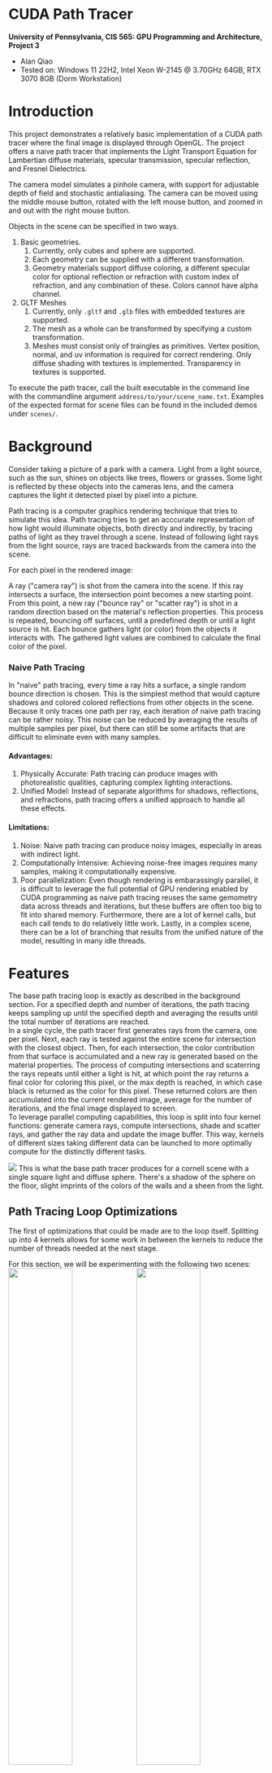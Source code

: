 CUDA Path Tracer
================

**University of Pennsylvania, CIS 565: GPU Programming and Architecture, Project 3**

* Alan Qiao
* Tested on: Windows 11 22H2, Intel Xeon W-2145 @ 3.70GHz 64GB, RTX 3070 8GB (Dorm Workstation)

# Introduction

This project demonstrates a relatively basic implementation of a CUDA path tracer where the final image is displayed through OpenGL. The project offers a naive path tracer that implements the Light Transport Equation for Lambertian diffuse materials, specular transmission, specular reflection, and Fresnel Dielectrics.  

The camera model simulates a pinhole camera, with support for adjustable depth of field and stochastic antialiasing. The camera can be moved using the middle mouse button, rotated with the left mouse button, and zoomed in and out with the right mouse button.  

Objects in the scene can be specified in two ways.
1. Basic geometries. 
    1. Currently, only cubes and sphere are supported. 
    2. Each geometry can be supplied with a different transformation.
    3. Geometry materials support diffuse coloring, a different specular color for optional reflection or refraction with custom index of refraction, and any combination of these. Colors cannot have alpha channel.
2. GLTF Meshes
    1. Currently, only `.gltf` and `.glb` files with embedded textures are supported. 
    2. The mesh as a whole can be transformed by specifying a custom transformation.
    3. Meshes must consist only of traingles as primitives. Vertex position, normal, and uv information is required for correct rendering. Only diffuse shading with textures is implemented. Transparency in textures is supported.

To execute the path tracer, call the built executable in the command line with the commandline argument `address/to/your/scene_name.txt`. Examples of the expected format for scene files can be found in the included demos under `scenes/`.  

# Background
Consider taking a picture of a park with a camera. Light from a light source, such as the sun, shines on objects like trees, flowers or grasses. Some light is reflected by these objects into the cameras lens, and the camera captures the light it detected pixel by pixel into a picture.

Path tracing is a computer graphics rendering technique that tries to simulate this idea. 
Path tracing tries to get an acccurate representation of how light would illuminate objects, both directly and indirectly, by tracing paths of light as they travel through a scene. Instead of following light rays from the light source, rays are traced backwards from the camera into the scene.

For each pixel in the rendered image:

A ray ("camera ray") is shot from the camera into the scene.
If this ray intersects a surface, the intersection point becomes a new starting point.
From this point, a new ray ("bounce ray" or "scatter ray") is shot in a random direction based on the material's reflection properties.
This process is repeated, bouncing off surfaces, until a predefined depth or until a light source is hit.
Each bounce gathers light (or color) from the objects it interacts with. The gathered light values are combined to calculate the final color of the pixel.

### Naive Path Tracing
In "naive" path tracing, every time a ray hits a surface, a single random bounce direction is chosen. This is the simplest method that would capture shadows and colored colored reflections from other objects in the scene. Because it only traces one path per ray, each iteration of naive path tracing can be rather noisy. This noise can be reduced by averaging the results of multiple samples per pixel, but there can still be some artifacts that are difficult to eliminate even with many samples.

#### Advantages:

1. Physically Accurate: Path tracing can produce images with photorealistic qualities, capturing complex lighting interactions.
2. Unified Model: Instead of separate algorithms for shadows, reflections, and refractions, path tracing offers a unified approach to handle all these effects.

#### Limitations:

1. Noise: Naive path tracing can produce noisy images, especially in areas with indirect light.
2. Computationally Intensive: Achieving noise-free images requires many samples, making it computationally expensive.
3. Poor parallelization: Even though rendering is embarassingly parallel, it is difficult to leverage the full potential of GPU rendering enabled by CUDA programming as naive path tracing reuses the same gemometry data across threads and iterations, but these buffers are often too big to fit into shared memory. Furthermore, there are a lot of kernel calls, but each call tends to do relatively little work. Lastly, in a complex scene, there can be a lot of branching that results from the unified nature of the model, resulting in many idle threads.

# Features
The base path tracing loop is exactly as described in the background section. For a specified depth and number of iterations, the path tracing keeps sampling up until the specified depth and averaging the results until the total number of iterations are reached.  
In a single cycle, the path tracer first generates rays from the camera, one per pixel. Next, each ray is tested against the entire scene for intersection with the closest object. Then, for each intersection, the color contribution from that surface is accumulated and a new ray is generated based on the material properties. The process of computing intersections and scaterring the rays repeats until either a light is hit, at which point the ray returns a final color for coloring this pixel, or the max depth is reached, in which case black is returned as the color for this pixel. These returned colors are then accumulated into the current rendered image, average for the number of iterations, and the final image displayed to screen.  
To leverage parallel computing capabilities, this loop is split into four kernel functions: generate camera rays, compute intersections, shade and scatter rays, and gather the ray data and update the image buffer. This way, kernels of different sizes taking different data can be launched to more optimally compute for the distinctly different tasks.

![](img/basic_cornell.5000samp.png)
This is what the base path tracer produces for a cornell scene with a single square light and diffuse sphere. There's a shadow of the sphere on the floor, slight imprints of the colors of the walls and a sheen from the light.

## Path Tracing Loop Optimizations
The first of optimizations that could be made are to the loop itself. Splitting up into 4 kernels allows for some work in between the kernels to reduce the number of threads needed at the next stage.

For this section, we will be experimenting with the following two scenes:
<img src="img/basic_demo.10000samp.png" width="50%" /><img src="img/basic_demo_closed.10000samp.png" width="50%" />

On the left is the open box demo. It consists of 5 diffuse cubes for walls, 1 Fresnel Dielectric glass cube, 1 reflective mirror cube, 2 diffuse spheres, 1 emissive cube as the light, and a Seele mesh with 23079 triangles. There are a total of 30 materials, consisting of 6 geometry materials and 24 texture materials.  

On the right is the closed box demo. It has all the same components as the open box demo exept that there is one extra diffuse blue cube wall behind the camera. 

By default, both scenes are rendered at 800x800 resolution with trace depth of 8 for a total of 10,000 sample iterations. 

### Early Ray Termination
If a camera doesn't intersect with the scene. That ray will simply return the color black. Similarly, any rays that failed to reach a light after `MAX_DEPTH` bounces should also return black. The last kind of rays that would terminate early are those that hit a light before max depth is reached. All of these early terminated rays can be easily distinguished by setting `remainingBounces = 0`. This means we can launch the kernels in the next iteration without these rays as they all already have their final colors. We can't simply discard these rays from memory as we still need to accumulate their color.  
The solution is to partition the rays buffer by the condition `remainingBounces > 0`. By placing all rays that have terminated at the back, we can launch a kernel with `num_active_paths` threads.

![](img/stream_compaction_depth.png)
Figure 1: Number of paths remaining with stream compaction for early ray termination with respect to path tracing depth. Two cornell scenes that are identical except one box has an open face while the other is fully closed are used. 

As seen in this graph, the effect of stream compaction with partitioning is most prominent after a few bounces with diminishing returns. In the open box case, this makes sense because as the rays bounce around more, there is a greater chance that it bounces out the open face into void and thus get terminated for no intersection. In the closed box case, the effect of stream compaction is much smaller as rays are trapped in a box and will certainly collide with a surface. Notice, however, that there is a nearly linear trend in the number of rays terminating in the closed box case, suggesting that about an equal number of rays hit the light in a given pass. Another interesting observation is that most rays actually fail to terminate by the 20th bounce and so nearly 90% of the rays shot are actually wasted in the closed box case.

### First Bounce Cache
In a simple model where the camera always generates the same rays for each pixel, that is, a ray extending outwards from the center of each pixel in the camera's viewport, the first bounce of any sample iteration would always hit the same objects. As a result, we can cache this ray to save one iteration of intersection computation.

![](img/first_bounce_cache_on_rays.png)
Figure 2: Time required to render each frame in the closed box scene with respect to the number of rays generated by the camera.

It turns out that first bounce cache creates a negligible improvement even as the number of rays that are cached increases. One possible explanation for this is that the cost of computing intersections in a scene with relatively few geometries is small enough that it is not much greater than the cost of copying a cached buffer to the intersections buffer in memory. Perhaps with an even more complex scene there would be a more significant effect, but for the closed box demo, the improvement is negligible.

Furthermore, this technique inherent conflicts with other camera based features like stoachastic antialiasing and depth of field adjustment. Thus, this technique was not used in the final implementation.

### Material Sorting
As there is a single shading kernel that is responsible for shading all the different materials, there is inevitably a lot of branching that occurs as a result of threads calling different device functions to shade for different materials. Since CUDA schedules threads in warps, it may be possible to reduce the idle time from branching by sorting the paths by material so that there is a higher chance an entire warp would have threads all calling the same branch.

![](img/sort_by_material_on_scenes.png)
Figure 3: The effect of sorting rays by material before shading in rendering the closed box demo and the open box demo.

It is clear from the graph that the cost of sorting rays by material significantly outweighs the benefit of branching reduction. This makes sense as modern GPUs have much better performance with some branching and even if threads are idle, the time of computing a new ray direction and shading in each branch is so small that the idle is still significantly smaller than sorting, which tends to be a very expensive operation even with GPU parallelization.

## Base Naive Path Tracing
For basic path tracing, how a ray is colored and where it is scattered next is dependent on the properties of the material it intersects, and this is simulated by the light transport equation. The three most basic forms are diffusion, specular reflection, and specular transmission. The following images showcases all these shading scenarios.

![](img/shading_cornell.10000samp.png)

The leftmost cuboid features both specular reflection and specular transmission with an index of refraction of 1.55, intended to simulate glass. The middle cube has only specular transmission with an index of refraction of 1.55. The rightmost cube has only specular reflection, and is intended to simulate a mirror. The top sphere is a diffuse sphere with a grayish-white diffuse color.

### Diffusion
A diffusive material diffuses light in all directions with equal probaility. This creates the matte looking texture that we see in most rougher opaque objects. The color of light diffused depends on the color of the material, and to some extend also the influence of reflected light from other nearby materials.  
This is most obvious on the diffuse sphere in the middle, where reflections from the walls and the light can be seen lightly on the edges of the sphere, while the base color of the sphere, a grayish white, is still visible overall.

### Specular Reflection
Specular reflection describes the mirror-like reflection of light. That is, when light hits the surface, it is reflected in the exact opposite angle relative to the surface normal. Since light coming from the same direction always bounces off in the same manner, we get a consistent reflection of incoming rays, and hence the mirroring proprety.  

 In code, this is simply implemented as the reflection of the incoming ray across the surface normal, and the color is simply the color of the incoming ray influenced by the color of the material itself. (Yes, you can make a blue mirror here by specifying a specular color)    

 The rightmost cube is a mirror with a white specular color, so it just reflects light coming to it. On the faces visible, we see the influence of the floor, the back wall, and the green wall. The bit of black reflects the lack of light from the void outside the box. We can also see some light reflected on the floor to the left face of the mirror cube that comes from the mirror reflecting direct light from the light source.

### Specular Transmission
Specular transmission essentially describes refraction through a uniform material. When light enters a medium that is denser, it bends slightly towards the surface normal of the incident surface separating the mediums, and when it enters a medium that is less dense, it bends away from the surface normal. This results in the bending effect we see on a stick that is half-submerged in water.  

For this implementation, specular transmission is simulated using snell's law to calcualte the bending of the ray. Unlike reflection, transmitted rays pass into the object and then out from the other side, hence the name transmission. The incident ray color is influenced by the specular color of the transmissive material similar to specular reflection.  

This can be seen in the middle cube, where we can clearly see the floor and wall behind it, but there is some slightly distortion to the position of the wall corner. We also see some red light from the left wall that passes through the cube, showing on both the left and right face.

### Fresnel Dielectric
In reality, when light strikes a specular surface, some of it is reflected and some of it is refracted. The Fresnel equations describes this ratio of reflected light to refracted light. The full set of equations describes much more than just transmission to reflection ratio, but for this purpose we are only interested in teh transmission and reflection coefficients.  

In this implementation, when a ray hits a dielectric surface, there is a 50% chance that it will be sampled using specular reflection, and 50% chance that it will be sampled using specular transmission. The color, or intensity, of the new resultant ray is then attenuated by the corresponding coefficient to account for the correct ratio of influence. However, since on any iteration only either of reflection or refraction is sampled, the effect of each ray is doubled so that when averaged out across samples, the effect would be the same as taking both a reflection and refraction sample on each iteration.

This can be seen on the left glass cuboid. While it is slightly difficult to see the different between this glass cuboid and the center transmissive cube, the light reflected on the red wall gives a more obvious indication that reflection is also happening.  

### Further Improvements
The additional performance cost of implementing these different shaders is relatively small as each sampling function takes about the same amount of computation, and the branching time from four brief branches isn't too noticeable. Compared to the most basic cornell box with one diffuse sphere, the extra geometries introduced a mere 6ms additional rendering time per frame. 

One major limitation of this implementation though is that the exact sampling code can also run on the CPU, which means that the parallel architecture of the GPU is not leveraged at all beyond the parallelization benefits from the Path Tracing Loop. In fact, there is little room for improvement to the sampling functions themselves as they are just solving a few simple equations. A more thorough, but definitely more useful change, especially with a sufficiently complex scene, would be to separate the shading kernel into several dedicated kernels, one for each type of material. This will resolve the impact of branching. However, it is also unclear how effective this would be given the expensive cost of material sorting discussed earlier.

In terms of additional sampling methods, two methods that would increase the photorealisticness of the simulation greatly are microfacet sampling and subsurface scattering. Microfacet sampling allows for the simulation of materials with various roughness, which would allow the simulation of a much greater variety of real-life materials. Subsurface scattering on the other hand would improve the realisticness of materials like skin, where some light can pass through and be visible as a change to the surface color of the material.

## Camera Effects
While pinhole camera with an infinitely small aperture is not possible in the real world, we can simulate some realistic effects as well as improve the quality of our render by tweaking the way we generate rays from the camera. These changes are often computationally inexpensive but can make dramatic differences in the output.

### Stochastic Antialiasing
Aliasing describes the jagged edges that result from the fact that pixels have area and thus can't perfectly represent an edge between two surfaces. This can result in the diagonal stairscase outlines you sometimes see in certain video games, or, in cases where the primitives sampled are small enough relative to the pixel size, the complete omission of some detail or even gaps. This is caused by the camera always shooting out rays form the center of a pixel, causing the region in between two pixel centers to be missed. Take a look at the closed box demo rendered without antialiasing below on the left.

<img src="img/no_antialiasing.10000samp.png" width="50%" /><img src="img/seele_face_vertex.png" width="50%" />

There are rough edges at corners of the walls and around the contour of Seele. These jagged edges are the result of these pixel samples only select either of the two intersecting materials as the color of the entire pixel.

Another interesting and jarringly artifact is the gap straight down the middle of Seele's face. This particular model of Seele has a rather abrubt height change towards the center line of the face to represent the protrusion from the nose arch. It is clear from the wireframe on the right that from a front view, there are only a few very narrow traingles that account for most of the elevation change. This can result in a very unique situation where the sampled ray intersects with her face exactly on the edge between the triangles that define the two sides of her nose bridge. It happens that neither triangle considers the ray as in bounds and thus it passes straight through the mesh to the back wall, and returns the blue color of the wall as the pixel color.

All of these artifacts can be solved by stochastic antialiasing, which is a very simple technique that jiggers the positions within a pixel from which a ray is generated between different samples. Using a uniform jigger, we will sample the entirety of the pixel with approximately equal weighting given enough samples. This way, the averaged pixel color would be a blend of the colors of all surfaces within the pixel, resulting in a smoother transition and elimination of a rays unexpectedly tunneling through meshes. Below is a side by side comparison of the render without aliasing from above and a render with antialiasing to illustrate the difference.

<img src="img/no_antialiasing.10000samp.png" width="50%" /><img src="img/basic_demo_closed.10000samp.png" width="50%" />

The additional computational cost per ray of stochastic antialiasing is just taking two uniform samples between [0, 1] and adding it to the position of the ray. Again, this cost is negligible compared to the other more expensive parts of the cycle, and performs similarly to a CPU implementation. (The parallelization of ray generation on GPU is certainly faster than sequential generation on CPU, but this difference is not a result of antialiasing implementation)

### Depth of Field
Real cameras have lenses that focus light through a finite-sized aperture on the the receptors on the camera's film plane. Lenses can only focus on a single plane, and as a result objects that are further away from the focus plane will appear blurrier. This bigger the aperture, the greater this effect. In practice, objects do not have to be exactly on the plane of focus to appear in sharp focus. There is actually a region of focus, which is called the lens' depth of field.

For this implemention, this effect is simulated using the thin-lens approximation, which specifies a simple set of equations to calculate where a light ray would focus on the focal plane based on the angle and position at which it passes through the lens. For each ray generated, we simply transform it by how it would bend given where it would pass through the imaginary lens. The refractive properties of the thin less would effective create a cone that pentrates through the plane of focus, where a circle of rays coming from beyond the plane of focus would focus onto a single point on the lens, causing all their rays to blend into one, resulting in the blurry effect.

Below we demonstrate some renders with different combinations of focal distance and lens radius.

<img src="img/dof_1.5744samp.png" width="50%" /><img src="img/dof_2.5872samp.png" width="50%" />
<img src="img/dof_3.5813samp.png" width="50%" /><img src="img/dof_4.5078samp.png" width="50%" />

The computational cost of depth-of-field is a bit more noticeable. For the closed box demo, it adds on average 4ms per frame. This cost is independent of the focal distance and lens radius used. Perhaps the primary cause of this noticeable computational increase is that the thin lens equation involves divisions, and divisions are notoriously expensive arithmetic operations. Unfortunately, this division value cannot be cached as each ray uses a different divisor. Similar to antialiasing, the CPU implementation of this function would not be different.

## Mesh Rendering
While spheres and cubes are great primitives to start with, they are very tedious to work with for constructing more complex models. Mesh based models, which are commonly used in CAD software for modeling pretty much anything from people to objects, are constructed from many interconnected triangles. The primary benefits of using triangles are that they are small to store, can approximate a smooth surface very well given enough suffiently small triangles, and for any point inside a triangle, its position, normals, and uvs can easily be interpolated using just the three vertices. Thus, any renderer isn't complete without support for mesh rendering. Since mesh rendeirng is much more difficult to implement and debug, this project only supports one rather particular format.

### GLTF Mesh Loading
GLTF is a newer standard for storing meshes that can conveniently hold vertex, normals, uvs, and even material and texture data in one file. It also has support for animation, armatures, and other features commonly used in 3D animations, but those are not used in this implementation.

Mesh loading is done on the GPU side with help from the TinyGLTF library for decoding the binary `.glb` format and json `.gltf` format. For each model in the file, we traverse iteratively through the models in every node and load its primitives into memory as a buffer of triangles. Each vertex of the triangles stores its position, normal, and uv. Once a mesh is fully loaded, it is linked to a geometry by specifying a starting index for its primitives in the buffer, and a count of the number of primitives to indicate the end of its occupied segment in the buffer. The path tracer can then interact with these triangle primitives by checking for intersection and then shading through its normal pipeline. The cost of checking mesh intersection is enormous. More details on this will be discussed in the Bounding Volume Hiearchy section.

### Albedo texture mapping

### Bounding Volume Hierarchy

### Further Improvements

## Final Demonstrations


## References
* Physically Based Rendering 3rd Edition [&#x1F517;](https://pbr-book.org/3ed-2018/contents)
* "How to build a BVH" - JBIKKER [&#x1F517;](https://jacco.ompf2.com/2022/04/13/how-to-build-a-bvh-part-1-basics/)
* TinyGLTF [&#x1F517;](https://github.com/syoyo/tinygltf)
